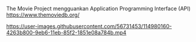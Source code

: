 The Movie Project mengguankan Application Programming Interface (API) https://www.themoviedb.org/ 

https://user-images.githubusercontent.com/56731453/114980160-4263b800-9eb6-11eb-85f2-1851e08a784b.mp4




